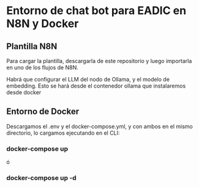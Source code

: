 # Entorno de chat bot para EADIC en N8N y Docker

## Plantilla N8N
Para cargar la plantilla, descargarla de este repositorio y luego importarla en uno de los flujos de N8N.

Habrá que configurar el LLM del nodo de Ollama, y el modelo de embedding. Esto se hará desde el contenedor ollama que instalaremos desde docker

## Entorno de Docker
Descargamos el .env y el docker-compose.yml, y con ambos en el mismo directorio, lo cargamos ejecutando en el CLI:

### docker-compose up
ó
### docker-compose up -d
